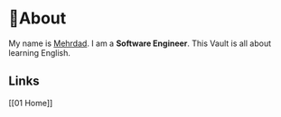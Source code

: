# 🙋About
My name is [Mehrdad](https://www.cyberkatze.tech). 
I am a **Software Engineer**.
This Vault is all about learning English.

## Links
[[01 Home]]